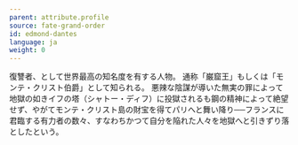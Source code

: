 ```yaml
---
parent: attribute.profile
source: fate-grand-order
id: edmond-dantes
language: ja
weight: 0
---
```


復讐者、として世界最高の知名度を有する人物。
通称「巌窟王」もしくは「モンテ・クリスト伯爵」として知られる。
悪辣な陰謀が導いた無実の罪によって地獄の如きイフの塔（シャトー・ディフ）に投獄されるも鋼の精神によって絶望せず、やがてモンテ・クリスト島の財宝を得てパリへと舞い降り──フランスに君臨する有力者の数々、すなわちかつて自分を陥れた人々を地獄へと引きずり落としたという。

